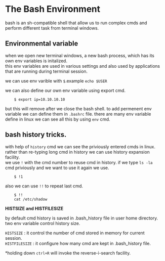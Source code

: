 # The Bash Environment

bash is an sh-compatible shell that allow us to run complex cmds and perform different task from terminal windows.

## Environmental variable

when we open new terminal windows, a new bash process, which has its own env variables is initalized.<br>
this env variables are used in various settings and also used by applications that are running during terminal session.<br>

we can use env varible with `$`.example `echo $USER`

we can also define our own env variable using export cmd.

		$ export ip=10.10.10.10

but this will remove after we close the bash shell. to add permenent env variable we can define them in `.bashrc` file.
there are many env variable define in linux we can see all this by using `env` cmd.


## bash history tricks.

with help of `history` cmd we can see the priviously entered cmds in linux.<br>
rather than re-typing long cmd in history we can use history expansion facility.<br>
we use `!` with the cmd number to reuse cmd in history.
if we type `ls -la` cmd priviously and we want to use it again we use.

		$ !1

also we can use `!!` to repeat last cmd.

		$ !!
		cat /etc/shadow

**HISTSIZE and HISTFILESIZE**

by default cmd history is saved in .bash_history file in user home directory. two env variable control history size.

`HISTSIZE` : it control the number of cmd stored in memory for current session. <br>
`HISTFILESIZE` : it configure how many cmd are kept in .bash_history file.

*holding down `ctrl+R` will invoke the reverse-i-search facility.